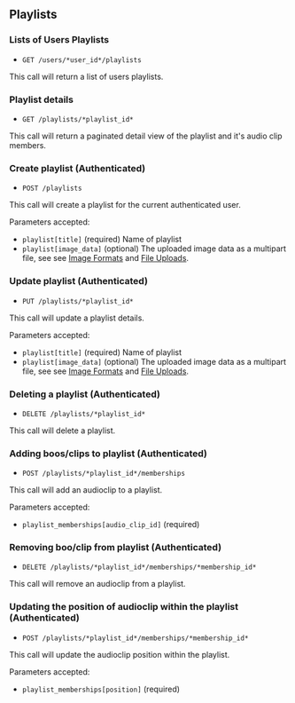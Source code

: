 ## Playlists ##

### Lists of Users Playlists ###

 * `GET /users/*user_id*/playlists`

This call will return a list of users playlists.
  

### Playlist details ###

 * `GET /playlists/*playlist_id*`

This call will return a paginated detail view of the playlist and it's audio clip members.


### Create playlist (Authenticated) ###

 * `POST /playlists`
  
This call will create a playlist for the current authenticated user.

  Parameters accepted:

  * `playlist[title]` (required) Name of playlist
  * `playlist[image_data]` (optional) The uploaded image data as a multipart file, see see [Image Formats](https://github.com/audioboo/api/blob/master/sections/reference_index.md#image-formats) and [File Uploads](https://github.com/audioboo/api/blob/master/sections/reference_index.md#file-uploads).


### Update playlist (Authenticated) ###

 * `PUT /playlists/*playlist_id*`
  
This call will update a playlist details.

  Parameters accepted:

  * `playlist[title]` (required) Name of playlist
  * `playlist[image_data]` (optional) The uploaded image data as a multipart file, see see [Image Formats](https://github.com/audioboo/api/blob/master/sections/reference_index.md#image-formats) and [File Uploads](https://github.com/audioboo/api/blob/master/sections/reference_index.md#file-uploads).


### Deleting a playlist (Authenticated) ###

 * `DELETE /playlists/*playlist_id*`
  
This call will delete a playlist.


### Adding boos/clips to playlist (Authenticated) ###

 * `POST /playlists/*playlist_id*/memberships`
  
This call will add an audioclip to a playlist.

  Parameters accepted:

  * `playlist_memberships[audio_clip_id]` (required) 


### Removing boo/clip from playlist (Authenticated) ###

 * `DELETE /playlists/*playlist_id*/memberships/*membership_id*`
  
This call will remove an audioclip from a playlist.


### Updating the position of audioclip within the playlist (Authenticated) ###

 * `POST /playlists/*playlist_id*/memberships/*membership_id*`
  
This call will update the audioclip position within the playlist.

  Parameters accepted:

  * `playlist_memberships[position]` (required) 

